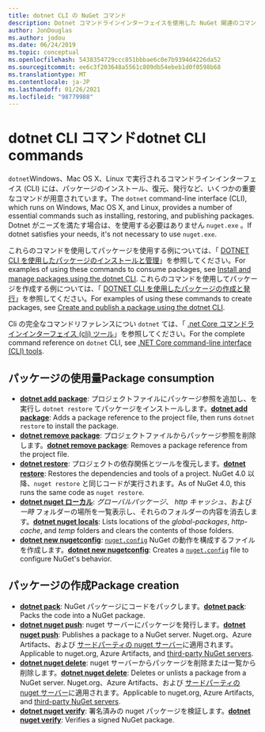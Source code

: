 ```yaml
---
title: dotnet CLI の NuGet コマンド
description: Dotnet コマンドラインインターフェイスを使用した NuGet 関連のコマンドの短いリファレンスです。
author: JonDouglas
ms.author: jodou
ms.date: 06/24/2019
ms.topic: conceptual
ms.openlocfilehash: 5438354729ccc851bbbae6c0e7b9394d4226da52
ms.sourcegitcommit: ee6c3f203648a5561c809db54ebeb1d0f0598b68
ms.translationtype: MT
ms.contentlocale: ja-JP
ms.lasthandoff: 01/26/2021
ms.locfileid: "98779988"
---
```

# <a name="dotnet-cli-commands"></a><span data-ttu-id="df5c4-103">dotnet CLI コマンド</span><span class="sxs-lookup"><span data-stu-id="df5c4-103">dotnet CLI commands</span></span>

<span data-ttu-id="df5c4-104">`dotnet`Windows、Mac OS X、Linux で実行されるコマンドラインインターフェイス (CLI) には、パッケージのインストール、復元、発行など、いくつかの重要なコマンドが用意されています。</span><span class="sxs-lookup"><span data-stu-id="df5c4-104">The `dotnet` command-line interface (CLI), which runs on Windows, Mac OS X, and Linux, provides a number of essential commands such as installing, restoring, and publishing packages.</span></span> <span data-ttu-id="df5c4-105">Dotnet がニーズを満たす場合は、を使用する必要はありません `nuget.exe` 。</span><span class="sxs-lookup"><span data-stu-id="df5c4-105">If dotnet satisfies your needs, it's not necessary to use `nuget.exe`.</span></span>

<span data-ttu-id="df5c4-106">これらのコマンドを使用してパッケージを使用する例については、「 [DOTNET CLI を使用したパッケージのインストールと管理](../consume-packages/install-use-packages-dotnet-cli.md)」を参照してください。</span><span class="sxs-lookup"><span data-stu-id="df5c4-106">For examples of using these commands to consume packages, see [Install and manage packages using the dotnet CLI](../consume-packages/install-use-packages-dotnet-cli.md).</span></span> <span data-ttu-id="df5c4-107">これらのコマンドを使用してパッケージを作成する例については、「 [DOTNET CLI を使用したパッケージの作成と発行](../quickstart/create-and-publish-a-package-using-the-dotnet-cli.md)」を参照してください。</span><span class="sxs-lookup"><span data-stu-id="df5c4-107">For examples of using these commands to create packages, see [Create and publish a package using the dotnet CLI](../quickstart/create-and-publish-a-package-using-the-dotnet-cli.md).</span></span>

<span data-ttu-id="df5c4-108">Cli の完全なコマンドリファレンスについ `dotnet` ては、「 [.net Core コマンドラインインターフェイス (cli) ツール](/dotnet/core/tools/?tabs=netcore2x)」を参照してください。</span><span class="sxs-lookup"><span data-stu-id="df5c4-108">For the complete command reference on `dotnet` CLI, see [.NET Core command-line interface (CLI) tools](/dotnet/core/tools/?tabs=netcore2x).</span></span>

## <a name="package-consumption"></a><span data-ttu-id="df5c4-109">パッケージの使用量</span><span class="sxs-lookup"><span data-stu-id="df5c4-109">Package consumption</span></span>

- <span data-ttu-id="df5c4-110">[**dotnet add package**](/dotnet/core/tools/dotnet-add-package): プロジェクトファイルにパッケージ参照を追加し、を実行し `dotnet restore` てパッケージをインストールします。</span><span class="sxs-lookup"><span data-stu-id="df5c4-110">[**dotnet add package**](/dotnet/core/tools/dotnet-add-package): Adds a package reference to the project file, then runs `dotnet restore` to install the package.</span></span>
- <span data-ttu-id="df5c4-111">[**dotnet remove package**](/dotnet/core/tools/dotnet-remove-package): プロジェクトファイルからパッケージ参照を削除します。</span><span class="sxs-lookup"><span data-stu-id="df5c4-111">[**dotnet remove package**](/dotnet/core/tools/dotnet-remove-package): Removes a package reference from the project file.</span></span>
- <span data-ttu-id="df5c4-112">[**dotnet restore**](/dotnet/core/tools/dotnet-restore?tabs=netcore2x): プロジェクトの依存関係とツールを復元します。</span><span class="sxs-lookup"><span data-stu-id="df5c4-112">[**dotnet restore**](/dotnet/core/tools/dotnet-restore?tabs=netcore2x): Restores the dependencies and tools of a project.</span></span> <span data-ttu-id="df5c4-113">NuGet 4.0 以降、`nuget restore` と同じコードが実行されます。</span><span class="sxs-lookup"><span data-stu-id="df5c4-113">As of NuGet 4.0, this runs the same code as `nuget restore`.</span></span>
- <span data-ttu-id="df5c4-114">[**dotnet nuget ローカル**](/dotnet/core/tools/dotnet-nuget-locals): *グローバルパッケージ*、 *http キャッシュ*、および *一時* フォルダーの場所を一覧表示し、それらのフォルダーの内容を消去します。</span><span class="sxs-lookup"><span data-stu-id="df5c4-114">[**dotnet nuget locals**](/dotnet/core/tools/dotnet-nuget-locals): Lists locations of the *global-packages*, *http-cache*, and *temp* folders and clears the contents of those folders.</span></span>
- <span data-ttu-id="df5c4-115">[**dotnet new nugetconfig**](/dotnet/core/tools/dotnet-new): [`nuget.config`](../reference/nuget-config-file.md) NuGet の動作を構成するファイルを作成します。</span><span class="sxs-lookup"><span data-stu-id="df5c4-115">[**dotnet new nugetconfig**](/dotnet/core/tools/dotnet-new): Creates a [`nuget.config`](../reference/nuget-config-file.md) file to configure NuGet's behavior.</span></span>

## <a name="package-creation"></a><span data-ttu-id="df5c4-116">パッケージの作成</span><span class="sxs-lookup"><span data-stu-id="df5c4-116">Package creation</span></span>

- <span data-ttu-id="df5c4-117">[**dotnet pack**](/dotnet/core/tools/dotnet-pack?tabs=netcore2x): NuGet パッケージにコードをパックします。</span><span class="sxs-lookup"><span data-stu-id="df5c4-117">[**dotnet pack**](/dotnet/core/tools/dotnet-pack?tabs=netcore2x): Packs the code into a NuGet package.</span></span>
- <span data-ttu-id="df5c4-118">[**dotnet nuget push**](/dotnet/core/tools/dotnet-nuget-push): nuget サーバーにパッケージを発行します。</span><span class="sxs-lookup"><span data-stu-id="df5c4-118">[**dotnet nuget push**](/dotnet/core/tools/dotnet-nuget-push): Publishes a package to a NuGet server.</span></span> <span data-ttu-id="df5c4-119">Nuget.org、Azure Artifacts、および [サードパーティの nuget サーバー](../hosting-packages/overview.md)に適用されます。</span><span class="sxs-lookup"><span data-stu-id="df5c4-119">Applicable to nuget.org, Azure Artifacts, and [third-party NuGet servers](../hosting-packages/overview.md).</span></span>
- <span data-ttu-id="df5c4-120">[**dotnet nuget delete**](/dotnet/core/tools/dotnet-nuget-delete): nuget サーバーからパッケージを削除または一覧から削除します。</span><span class="sxs-lookup"><span data-stu-id="df5c4-120">[**dotnet nuget delete**](/dotnet/core/tools/dotnet-nuget-delete): Deletes or unlists a package from a NuGet server.</span></span> <span data-ttu-id="df5c4-121">Nuget.org、Azure Artifacts、および [サードパーティの nuget サーバー](../hosting-packages/overview.md)に適用されます。</span><span class="sxs-lookup"><span data-stu-id="df5c4-121">Applicable to nuget.org, Azure Artifacts, and [third-party NuGet servers](../hosting-packages/overview.md).</span></span>
- <span data-ttu-id="df5c4-122">[**dotnet nuget verify**](/dotnet/core/tools/dotnet-nuget-verify): 署名済みの nuget パッケージを検証します。</span><span class="sxs-lookup"><span data-stu-id="df5c4-122">[**dotnet nuget verify**](/dotnet/core/tools/dotnet-nuget-verify): Verifies a signed NuGet package.</span></span>
